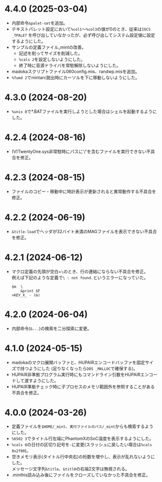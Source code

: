 # 4.4.0  (2025-03-04)

* 内部命令`&palet-set`を追加。
* テキストパレット設定において`%col1`～`%col3`の値が0のとき、従来は`IOCS _TPALET`
  を呼び出していなかったが、必ず呼び出してシステム設定値に設定するようにした。
* サンプルの定義ファイル_mintの改善。
  * 記述を削ってサイズを削減した。
  * `%cals 2`を設定しないようにした。
  * 終了時に音源ドライバを常駐解除しないようにした。
* madokaスクリプトファイル060config.mis、randwp.misを追加。
* `%fumd 2`でmintarc脱出時にカーソルを下に移動しないようにした。


# 4.3.0  (2024-08-20)

* `%unix 0`で\*.BATファイルを実行しようとした場合はシェルを起動するようにした。


# 4.2.4  (2024-08-16)

* (V)TwentyOne.sys非常駐時にパスに'/'を含むファイルを実行できない不具合を修正。


# 4.2.3  (2024-08-15)

* ファイルのコピー・移動中に時計表示が更新されると異常動作する不具合を修正。


# 4.2.2  (2024-06-19)

* `&title-load`でヘッダが32バイト未満のMAGファイルを表示できない不具合を修正。


# 4.2.1  (2024-06-12)

* マクロ定義の先頭が空白+`\`のとき、行の連結にならない不具合を修正。  
  例えば下記のような定義で`\ : not found.`というエラーになっていた。
  ```
  $m  \
      &print $F
  >KEY_X_ - (m)
  ```


# 4.2.0  (2024-06-04)

* 内部命令(`&...`)の検索を二分探索に変更。


# 4.1.0  (2024-05-15)

* madokaのマクロ展開バッファと、HUPAIRエンコードバッファを固定サイズで持つようにした
  (足りなくなったら`DOS _MALLOC`で確保する)。
* HUPAIR非準拠プログラム実行時にもコマンドライン引数をHUPAIRエンコードして渡すようにした。
* HUPAIR準拠チェック時に子プロセスのメモリ範囲外を参照することがある不具合を修正。


# 4.0.0  (2024-03-26)

* 定義ファイルを`$HOME/_mint`、`実行ファイルのパス/_mint`からも検索するようにした。
* `%6502 3`でタイトル行左端にPhantomXのSoC温度を表示するようにした。
* `%cals 0`の日付の区切り記号を`-`に変更(スラッシュに戻したい場合は`%cals 0x2f00`)。
* 空きメモリ表示(タイトル行中央右)の桁数を増やし、表示が乱れないようにした。  
  メッセージ文字列`&title`、`&titl0`の右端2文字は無視される。
* .minthis読み込み後にファイルをクローズしていなかった不具合を修正。

